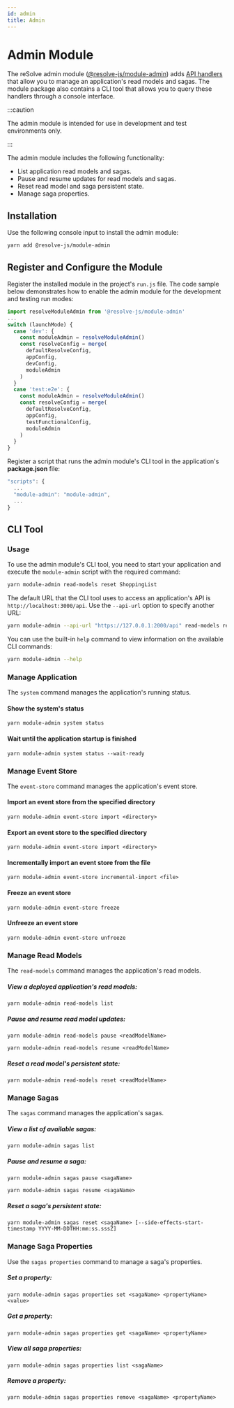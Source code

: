 ```yaml
---
id: admin
title: Admin
---
```


# Admin Module

The reSolve admin module ([@resolve-js/module-admin](https://www.npmjs.com/package/@resolve-js/module-admin)) adds [API handlers](../api-handlers.md) that allow you to manage an application's read models and sagas. The module package also contains a CLI tool that allows you to query these handlers through a console interface.

:::caution

The admin module is intended for use in development and test environments only.

:::

The admin module includes the following functionality:

- List application read models and sagas.
- Pause and resume updates for read models and sagas.
- Reset read model and saga persistent state.
- Manage saga properties.

## Installation

Use the following console input to install the admin module:

```sh
yarn add @resolve-js/module-admin
```

## Register and Configure the Module

Register the installed module in the project's `run.js` file. The code sample below demonstrates how to enable the admin module for the development and testing run modes:

```js title="run.js"
import resolveModuleAdmin from '@resolve-js/module-admin'
...
switch (launchMode) {
  case 'dev': {
    const moduleAdmin = resolveModuleAdmin()
    const resolveConfig = merge(
      defaultResolveConfig,
      appConfig,
      devConfig,
      moduleAdmin
    )
  }
  case 'test:e2e': {
    const moduleAdmin = resolveModuleAdmin()
    const resolveConfig = merge(
      defaultResolveConfig,
      appConfig,
      testFunctionalConfig,
      moduleAdmin
    )
  }
}
```

Register a script that runs the admin module's CLI tool in the application's **package.json** file:

```js title="package.json"
"scripts": {
  ...
  "module-admin": "module-admin",
  ...
}
```

## CLI Tool

### Usage

To use the admin module's CLI tool, you need to start your application and execute the `module-admin` script with the required command:

```bash
yarn module-admin read-models reset ShoppingList
```

The default URL that the CLI tool uses to access an application's API is `http://localhost:3000/api`. Use the `--api-url` option to specify another URL:

```bash
yarn module-admin --api-url "https://127.0.0.1:2000/api" read-models reset ShoppingList
```

You can use the built-in `help` command to view information on the available CLI commands:

```bash
yarn module-admin --help
```

### Manage Application

The `system` command manages the application's running status.

#### Show the system's status

```
yarn module-admin system status
```

#### Wait until the application startup is finished

```
yarn module-admin system status --wait-ready
```

### Manage Event Store

The `event-store` command manages the application's event store.

#### Import an event store from the specified directory

```
yarn module-admin event-store import <directory>
```

#### Export an event store to the specified directory

```
yarn module-admin event-store import <directory>
```

#### Incrementally import an event store from the file

```
yarn module-admin event-store incremental-import <file>
```

#### Freeze an event store

```
yarn module-admin event-store freeze
```

#### Unfreeze an event store

```
yarn module-admin event-store unfreeze
```

### Manage Read Models

The `read-models` command manages the application's read models.

##### View a deployed application's read models:

```
yarn module-admin read-models list
```

##### Pause and resume read model updates:

```
yarn module-admin read-models pause <readModelName>
```

```
yarn module-admin read-models resume <readModelName>
```

##### Reset a read model's persistent state:

```
yarn module-admin read-models reset <readModelName>
```

### Manage Sagas

The `sagas` command manages the application's sagas.

##### View a list of available sagas:

```
yarn module-admin sagas list
```

##### Pause and resume a saga:

```
yarn module-admin sagas pause <sagaName>
```

```
yarn module-admin sagas resume <sagaName>
```

##### Reset a saga's persistent state:

```
yarn module-admin sagas reset <sagaName> [--side-effects-start-timestamp YYYY-MM-DDTHH:mm:ss.sssZ]
```

### Manage Saga Properties

Use the `sagas properties` command to manage a saga's properties.

##### Set a property:

```
yarn module-admin sagas properties set <sagaName> <propertyName> <value>
```

##### Get a property:

```
yarn module-admin sagas properties get <sagaName> <propertyName>
```

##### View all saga properties:

```
yarn module-admin sagas properties list <sagaName>
```

##### Remove a property:

```
yarn module-admin sagas properties remove <sagaName> <propertyName>
```
